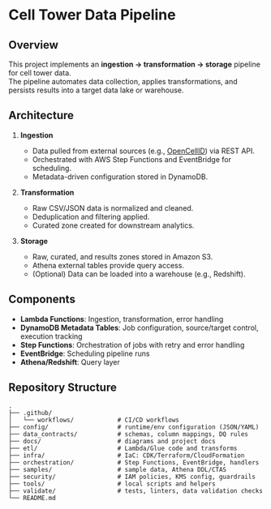 # Cell Tower Data Pipeline

## Overview
This project implements an **ingestion → transformation → storage** pipeline for cell tower data.  
The pipeline automates data collection, applies transformations, and persists results into a target data lake or warehouse.

## Architecture
1. **Ingestion**  
   - Data pulled from external sources (e.g., [OpenCellID](https://opencellid.org/)) via REST API.  
   - Orchestrated with AWS Step Functions and EventBridge for scheduling.  
   - Metadata-driven configuration stored in DynamoDB.  

2. **Transformation**  
   - Raw CSV/JSON data is normalized and cleaned.  
   - Deduplication and filtering applied.  
   - Curated zone created for downstream analytics.  

3. **Storage**  
   - Raw, curated, and results zones stored in Amazon S3.  
   - Athena external tables provide query access.  
   - (Optional) Data can be loaded into a warehouse (e.g., Redshift).  

## Components
- **Lambda Functions**: Ingestion, transformation, error handling  
- **DynamoDB Metadata Tables**: Job configuration, source/target control, execution tracking  
- **Step Functions**: Orchestration of jobs with retry and error handling  
- **EventBridge**: Scheduling pipeline runs  
- **Athena/Redshift**: Query layer  

## Repository Structure
```text
.
├── .github/
│   └── workflows/            # CI/CD workflows
├── config/                   # runtime/env configuration (JSON/YAML)
├── data_contracts/           # schemas, column mappings, DQ rules
├── docs/                     # diagrams and project docs
├── etl/                      # Lambda/Glue code and transforms
├── infra/                    # IaC: CDK/Terraform/CloudFormation
├── orchestration/            # Step Functions, EventBridge, handlers
├── samples/                  # sample data, Athena DDL/CTAS
├── security/                 # IAM policies, KMS config, guardrails
├── tools/                    # local scripts and helpers
├── validate/                 # tests, linters, data validation checks
└── README.md




